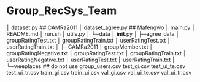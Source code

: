 # Group_RecSys_Team

│  dataset.py ## CAMRa2011
│  dataset_agree.py ## Mafengwo
│  main.py
│  README.md
│  run.sh
│  utils.py
│
└─data
    │  __init__.py
    │
    ├─agree_data
    │      groupRatingTest.txt
    │      groupRatingTrain.txt
    │      userRatingTest.txt
    │      userRatingTrain.txt
    │
    ├─CAMRa2011
    │      groupMember.txt
    │      groupRatingNegative.txt
    │      groupRatingTest.txt
    │      groupRatingTrain.txt
    │      userRatingNegative.txt
    │      userRatingTest.txt
    │      userRatingTrain.txt
    │
    └─weeplaces ## do not use
            group_users.csv
            test_gi.csv
            test_ui_te.csv
            test_ui_tr.csv
            train_gi.csv
            train_ui.csv
            val_gi.csv
            val_ui_te.csv
            val_ui_tr.csv
